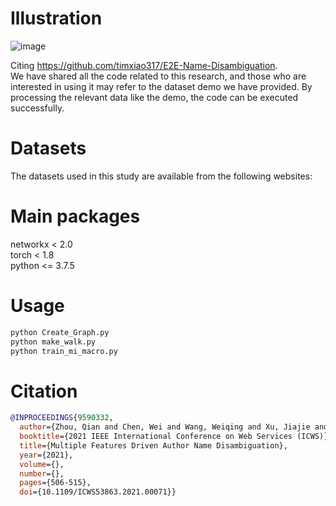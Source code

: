 # Illustration
![image](https://user-images.githubusercontent.com/37830460/235340773-b79a7917-892b-4374-af75-06404dfc3b8b.png)

Citing https://github.com/timxiao317/E2E-Name-Disambiguation.  
We have shared all the code related to this research, and those who are interested in using it may refer to the dataset demo we have provided. By processing the relevant data like the demo, the code can be executed successfully. 

# Datasets
The datasets used in this study are available from the following websites:


# Main packages
networkx < 2.0  
torch < 1.8  
python <= 3.7.5  

# Usage
```python
python Create_Graph.py  
python make_walk.py  
python train_mi_macro.py  
```

# Citation
```bibtex
@INPROCEEDINGS{9590332,
  author={Zhou, Qian and Chen, Wei and Wang, Weiqing and Xu, Jiajie and Zhao, Lei},
  booktitle={2021 IEEE International Conference on Web Services (ICWS)}, 
  title={Multiple Features Driven Author Name Disambiguation}, 
  year={2021},
  volume={},
  number={},
  pages={506-515},
  doi={10.1109/ICWS53863.2021.00071}}

```
